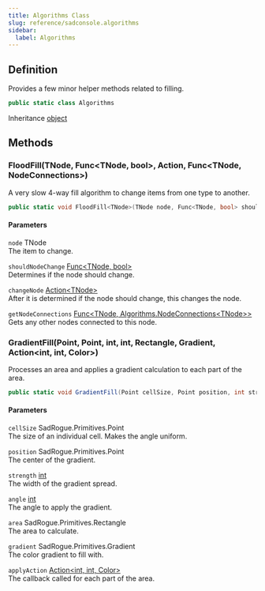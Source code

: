 ```yaml
---
title: Algorithms Class
slug: reference/sadconsole.algorithms
sidebar:
  label: Algorithms
---
```

## Definition

Provides a few minor helper methods related to filling.

```csharp title="C#"
public static class Algorithms
```

Inheritance [object](https://learn.microsoft.com/dotnet/api/system.object/)

## Methods

### FloodFill<TNode>(TNode, Func<TNode, bool>, Action<TNode>, Func<TNode, NodeConnections<TNode>>)

A very slow 4-way fill algorithm to change items from one type to another.

```csharp title="C#"
public static void FloodFill<TNode>(TNode node, Func<TNode, bool> shouldNodeChange, Action<TNode> changeNode, Func<TNode, Algorithms.NodeConnections<TNode>> getNodeConnections)
```

#### Parameters

`node` TNode  
The item to change.

`shouldNodeChange` [Func\<TNode, bool\>](https://learn.microsoft.com/dotnet/api/system.func-2/)  
Determines if the node should change.

`changeNode` [Action\<TNode\>](https://learn.microsoft.com/dotnet/api/system.action-1/)  
After it is determined if the node should change, this changes the node.

`getNodeConnections` [Func\<TNode, Algorithms.NodeConnections\<TNode\>\>](https://learn.microsoft.com/dotnet/api/system.func-2/)  
Gets any other nodes connected to this node.


### GradientFill(Point, Point, int, int, Rectangle, Gradient, Action<int, int, Color>)

Processes an area and applies a gradient calculation to each part of the area.

```csharp title="C#"
public static void GradientFill(Point cellSize, Point position, int strength, int angle, Rectangle area, Gradient gradient, Action<int, int, Color> applyAction)
```

#### Parameters

`cellSize` SadRogue.Primitives.Point  
The size of an individual cell. Makes the angle uniform.

`position` SadRogue.Primitives.Point  
The center of the gradient.

`strength` [int](https://learn.microsoft.com/dotnet/api/system.int32/)  
The width of the gradient spread.

`angle` [int](https://learn.microsoft.com/dotnet/api/system.int32/)  
The angle to apply the gradient.

`area` SadRogue.Primitives.Rectangle  
The area to calculate.

`gradient` SadRogue.Primitives.Gradient  
The color gradient to fill with.

`applyAction` [Action\<int, int, Color\>](https://learn.microsoft.com/dotnet/api/system.action-3/)  
The callback called for each part of the area.